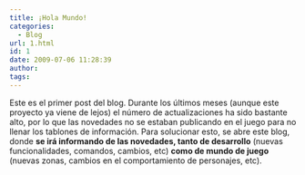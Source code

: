 ```yaml
---
title: ¡Hola Mundo!
categories:
  - Blog
url: 1.html
id: 1
date: 2009-07-06 11:28:39
author:
tags:
---
```


Este es el primer post del blog. Durante los últimos meses (aunque este proyecto ya viene de lejos) el número de actualizaciones ha sido bastante alto, por lo que las novedades no se estaban publicando en el juego para no llenar los tablones de información. Para solucionar esto, se abre este blog, donde **se irá informando de las novedades, tanto de desarrollo** (nuevas funcionalidades, comandos, cambios, etc) **como de mundo de juego** (nuevas zonas, cambios en el comportamiento de personajes, etc).